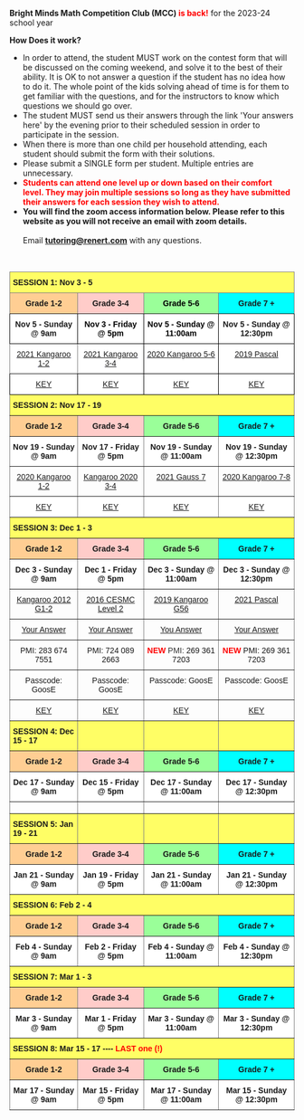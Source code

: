 <b>Bright Minds Math Competition Club (MCC) <font color="red">is back!</font></b> for the 2023-24 school year 

<b>How Does it work?</b> <br>
 *	In order to attend, the student MUST work on the contest form that will be discussed on the coming weekend, and solve it to the best of their ability. It is OK to not answer a question if the student has no idea how to do it. The whole point of the kids solving ahead of time is for them to get familiar with the questions, and for the instructors to know which questions we should go over.
 *	The student MUST send us their answers through the link 'Your answers here' by the evening prior to their scheduled session in order to participate in the session.
 *	When there is more than one child per household attending, each student should submit the form with their solutions.
 *	Please submit a SINGLE form per student. Multiple entries are unnecessary.<br>
 * <b><font color="red">Students can attend one level up or down based on their comfort level. They may join multiple sessions so long as they have submitted their answers for each session they wish to attend.</font></b>
  * <b>You will find the zoom access information below. Please refer to this website as you will not receive an email with zoom details.</b>
 <br><br>
Email <b>tutoring@renert.com</b> with any questions.
<br>
<style type="text/css">
<style type="text/css">
.tg  {border-collapse:collapse;border-spacing:0;}
.tg td{border-color:black;border-style:solid;border-width:1px;font-family:Arial, sans-serif;font-size:14px;
  overflow:hidden;padding:10px 5px;word-break:normal;}
.tg th{border-color:black;border-style:solid;border-width:1px;font-family:Arial, sans-serif;font-size:14px;
  font-weight:normal;overflow:hidden;padding:10px 5px;word-break:normal;}
.tg .tg-0iys{background-color:#FFF;border-color:inherit;color:#00E;text-align:center;text-decoration:underline;vertical-align:top}
.tg .tg-tpog{background-color:#9AFF99;border-color:inherit;color:#000000;font-weight:bold;text-align:center;vertical-align:top}
.tg .tg-fyfk{background-color:#FFF;border-color:inherit;font-weight:bold;text-align:center;vertical-align:top}
.tg .tg-l4ik{background-color:#FFF;border-color:#000000;color:#00E;text-align:center;text-decoration:underline;vertical-align:top}
.tg .tg-0jzc{background-color:#FFF;border-color:#000000;font-weight:bold;text-align:center;vertical-align:top}
.tg .tg-c3ow{border-color:inherit;text-align:center;vertical-align:top}
.tg .tg-alsg{background-color:#FFCE93;border-color:inherit;font-weight:bold;text-align:center;vertical-align:top}
.tg .tg-nbj5{background-color:#FFF;border-color:inherit;text-align:center;vertical-align:top}
.tg .tg-8o4g{background-color:#FFFE65;border-color:inherit;font-weight:bold;text-align:left;vertical-align:top}
.tg .tg-crqu{background-color:#FFCCC9;border-color:inherit;font-weight:bold;text-align:center;vertical-align:top}
.tg .tg-ygsm{background-color:#0FF;border-color:inherit;font-weight:bold;text-align:center;vertical-align:top}
.tg .tg-bohg{background-color:#FFF;border-color:#000000;color:#000000;font-weight:bold;text-align:center;vertical-align:top}
.tg .tg-w4w7{background-color:#FFF;border-color:#000000;text-align:center;vertical-align:top}
.tg .tg-jch0{background-color:#9AFF99;border-color:inherit;font-weight:bold;text-align:center;vertical-align:top}
.tg .tg-75eo{background-color:#fffe65;border-color:inherit;font-weight:bold;text-align:left;vertical-align:top}
.tg .tg-0pky{border-color:inherit;text-align:left;vertical-align:top}
</style>
<table class="tg">
<thead>
  <tr>
    <th class="tg-8o4g" colspan="4"><span style="font-weight:bold">SESSION 1:     </span>Nov 3 - 5</th>
  </tr>
</thead>
<tbody>
  <tr>
    <td class="tg-alsg">Grade 1-2</td>
    <td class="tg-crqu">Grade 3-4</td>
    <td class="tg-tpog">Grade 5-6</td>
    <td class="tg-ygsm">Grade 7 +</td>
  </tr>
  <tr>
    <td class="tg-0jzc"><span style="font-weight:bold">Nov 5 - Sunday @ 9am</span></td>
    <td class="tg-bohg">Nov 3 - Friday @ 5pm</td>
    <td class="tg-bohg">Nov 5 - Sunday @ 11:00am</td>
    <td class="tg-0jzc"><span style="font-weight:bold">Nov 5 - Sunday @ 12:30pm</span></td>
  </tr>
  <tr>
    <td class="tg-0iys"><a href="https://drive.google.com/file/d/1VjhsQ7Vza0UhduFKPgdE7Jy7wPyvFTmh/view?usp=share_link" target="_blank" rel="noopener noreferrer">2021 Kangaroo 1-2</a></td>
    <td class="tg-l4ik"><a href="https://drive.google.com/file/d/1XjqXLEniwogk84h4G9RGHJIYnqCzzdyt/view?usp=share_link" target="_blank" rel="noopener noreferrer">2021 Kangaroo 3-4</a></td>
    <td class="tg-l4ik"><a href="https://drive.google.com/file/d/1TtQYbhoH53X1-bfT8bemMml0B50LaEwI/view?usp=share_link" target="_blank" rel="noopener noreferrer">2020 Kangaroo 5-6</a></td>
    <td class="tg-l4ik"><a href="https://drive.google.com/file/d/1wjFVOktGGsoX1GW2NsV1hwywyn73py3B/view?usp=share_link" target="_blank" rel="noopener noreferrer">2019 Pascal</a></td>
  </tr>
  <tr>
    <td class="tg-w4w7"><a href="https://drive.google.com/file/d/1ZzxBrvTzmAJnv2grIajyg7cz-WxPXEBj/view?usp=share_link" target="_blank" rel="noopener noreferrer">KEY</a><br></td>
    <td class="tg-w4w7"><a href="https://drive.google.com/file/d/1koavRXwSWsBfJwpt_Cvwy-41Ro0VHBR-/view?usp=share_link" target="_blank" rel="noopener noreferrer">KEY</a><br></td>
    <td class="tg-w4w7"><a href="https://drive.google.com/file/d/1x-9shRoR0BklZrujcsRZr6cru4B40NES/view?usp=share_link" target="_blank" rel="noopener noreferrer">KEY</a><br></td>
    <td class="tg-w4w7"><a href="https://drive.google.com/file/d/1kdAcfOgpoM4PEUYfq8y_HbLeEBH4yd2o/view" target="_blank" rel="noopener noreferrer">KEY</a></td>
  </tr>
  <tr>
    <td class="tg-8o4g" colspan="4"><span style="font-weight:bold">SESSION 2:      </span>Nov 17 - 19</td>
  </tr>
  <tr>
    <td class="tg-alsg">Grade 1-2</td>
    <td class="tg-crqu">Grade 3-4</td>
    <td class="tg-jch0">Grade 5-6</td>
    <td class="tg-ygsm">Grade 7 +</td>
  </tr>
  <tr>
    <td class="tg-fyfk"><span style="font-weight:bold">Nov 19 - Sunday @ 9am</span></td>
    <td class="tg-fyfk"><span style="font-weight:bold">Nov 17 - Friday @ 5pm</span></td>
    <td class="tg-fyfk"><span style="font-weight:bold">Nov 19 - Sunday @ 11:00am</span></td>
    <td class="tg-fyfk"><span style="font-weight:bold">Nov 19 - Sunday @ 12:30pm</span></td>
  </tr>
  <tr>
    <td class="tg-c3ow"><a href="https://drive.google.com/file/d/17rmoWDnC949FEr7NMyfmmT9oR6KWm_hk/view?usp=share_link" target="_blank" rel="noopener noreferrer">2020 Kangaroo 1-2</a></td>
    <td class="tg-c3ow"><a href="https://drive.google.com/file/d/1rpZCaNz5oNNVoM2kzSXIyjSpcIDfmHsZ/view?usp=share_link" target="_blank" rel="noopener noreferrer">Kangaroo 2020 3-4</a></td>
    <td class="tg-c3ow"><a href="https://drive.google.com/file/d/1BdcSg9MceMevWSBR2DKD3WU88_w_dfnC/view?usp=share_link" target="_blank" rel="noopener noreferrer">2021 Gauss 7</a></td>
    <td class="tg-c3ow"><a href="https://drive.google.com/file/d/1aepyTcthX27_AOKtdTYZcNJZCvu_lBdh/view?usp=share_link" target="_blank" rel="noopener noreferrer">2020 Kangaroo 7-8</a></td>
  </tr>
  <tr>
    <td class="tg-nbj5"><a href="https://drive.google.com/file/d/1vZqeD83gQuR9sRF5Ex8Eq3XVKAWOu44Y/view" target="_blank" rel="noopener noreferrer">KEY</a></td>
    <td class="tg-nbj5"><a href="https://drive.google.com/file/d/1ibR_xIOm72Fh3PlCOQPpn9WLML97uer0/view?usp=share_link" target="_blank" rel="noopener noreferrer">KEY</a></td>
    <td class="tg-nbj5"><a href="https://drive.google.com/file/d/14T9x9ghziGIaWstjG2dfZ_jppYoTXQQ1/view" target="_blank" rel="noopener noreferrer">KEY</a></td>
    <td class="tg-nbj5"><a href="https://drive.google.com/file/d/1IN3WAXYCqn-mTAMB7fn1KwiLtKO1F5RZ/view?usp=share_link" target="_blank" rel="noopener noreferrer">KEY</a></td>
  </tr>
  <tr>
    <td class="tg-75eo" colspan="4"><span style="font-weight:bold">SESSION 3:      </span>Dec 1 - 3</td>
  </tr>
  <tr>
    <td class="tg-alsg">Grade 1-2</td>
    <td class="tg-crqu">Grade 3-4</td>
    <td class="tg-jch0">Grade 5-6</td>
    <td class="tg-ygsm">Grade 7 +</td>
  </tr>
  <tr>
    <td class="tg-fyfk"><span style="font-weight:bold">Dec 3 - Sunday @ 9am</span></td>
    <td class="tg-fyfk"><span style="font-weight:bold">Dec 1 - Friday @ 5pm</span></td>
    <td class="tg-fyfk"><span style="font-weight:bold">Dec 3 - Sunday @ 11:00am</span></td>
    <td class="tg-fyfk"><span style="font-weight:bold">Dec 3 - Sunday @ 12:30pm</span></td>
  </tr>
  <tr>
    <td class="tg-c3ow"><a href="https://drive.google.com/file/d/1Zz2uLRux2N6vYDda0y46lNI_0lXtAeyG/view?usp=share_link" target="_blank" rel="noopener noreferrer">Kangaroo 2012 G1-2</a></td>
    <td class="tg-c3ow"><a href="https://drive.google.com/file/d/1GhiykCQsDFLU4EBMA1NOKjDSkXegNp3n/view?usp=share_link" target="_blank" rel="noopener noreferrer">2016 CESMC Level 2</a></td>
    <td class="tg-c3ow"><a href="https://drive.google.com/file/d/1nB7KQwH6g7JpT_KElky98g4IHxErbgFd/view?usp=share_link" target="_blank" rel="noopener noreferrer">2019 Kangaroo G56</a></td>
    <td class="tg-c3ow"><a href="https://drive.google.com/file/d/1kJ5E7XmTBO_CfX9yOYsQWkTQBKmkV390/view?usp=share_link" target="_blank" rel="noopener noreferrer">2021 Pascal</a></td>
  </tr>
  <tr>
    <td class="tg-c3ow"><a href="https://forms.gle/Dcv9HEnQR6FnVVRh7" target="_blank" rel="noopener noreferrer">Your Answer</a></td>
    <td class="tg-c3ow"><a href="https://forms.gle/ZCojKWA5EeSVh7z96" target="_blank" rel="noopener noreferrer">Your Answer</a></td>
    <td class="tg-c3ow"><a href="https://forms.gle/RdKhX5Ye4eW47b88A" target="_blank" rel="noopener noreferrer">You Answer</a></td>
    <td class="tg-c3ow"><a href="https://forms.gle/aANoDgRs1yBMgfiJ7" target="_blank" rel="noopener noreferrer">Your Answer</a></td>
  </tr>
  <tr>
    <td class="tg-c3ow">PMI: 283 674 7551</td>
    <td class="tg-c3ow">PMI: 724 089 2663</td>
    <td class="tg-c3ow"><span style="font-weight:bold;color:#FE0000">NEW </span><span style="color:#333">PMI:</span><span style="font-weight:bold;color:#333"> </span>269 361 7203</td>
    <td class="tg-c3ow"><span style="font-weight:bold;color:#FE0000">NEW</span> PMI: 269 361 7203</td>
  </tr>
  <tr>
    <td class="tg-c3ow">Passcode: GoosE</td>
    <td class="tg-c3ow">Passcode: GoosE</td>
    <td class="tg-c3ow">Passcode: GoosE</td>
    <td class="tg-c3ow">Passcode: GoosE</td>
  </tr>
  <tr>
    <td class="tg-c3ow"><a href="https://drive.google.com/file/d/1yiKBdfXG2leEKdW1jzjRLEBFjaz1bavE/view?usp=drive_link" target="_blank" rel="noopener noreferrer">KEY</a></td>
    <td class="tg-c3ow"><a href="https://drive.google.com/file/d/1GhiykCQsDFLU4EBMA1NOKjDSkXegNp3n/view?usp=drive_link" target="_blank" rel="noopener noreferrer">KEY</a></td>
    <td class="tg-c3ow"><a href="https://drive.google.com/file/d/1he0gT7GACWp2F88TyWIRkh8CJavvnIp6/view?usp=drive_link" target="_blank" rel="noopener noreferrer">KEY</a></td>
    <td class="tg-c3ow"><a href="https://drive.google.com/file/d/1ejPcWjvkqeDwMA8tpId_gepsuf90_In4/view?usp=drive_link" target="_blank" rel="noopener noreferrer">KEY</a></td>
  </tr>
  <tr>
    <td class="tg-8o4g"><span style="font-weight:bold">SESSION 4:      </span>Dec 15 - 17</td>
    <td class="tg-8o4g"></td>
    <td class="tg-8o4g"></td>
    <td class="tg-8o4g"></td>
  </tr>
  <tr>
    <td class="tg-alsg">Grade 1-2</td>
    <td class="tg-crqu">Grade 3-4</td>
    <td class="tg-jch0">Grade 5-6</td>
    <td class="tg-ygsm">Grade 7 +</td>
  </tr>
  <tr>
    <td class="tg-fyfk"><span style="font-weight:bold">Dec 17 - Sunday @ 9am</span></td>
    <td class="tg-fyfk"><span style="font-weight:bold">Dec 15 - Friday @ 5pm</span></td>
    <td class="tg-fyfk"><span style="font-weight:bold">Dec 17 - Sunday @ 11:00am</span></td>
    <td class="tg-fyfk"><span style="font-weight:bold">Dec 17 - Sunday @ 12:30pm</span></td>
  </tr>
  <tr>
    <td class="tg-0pky"></td>
    <td class="tg-0pky"></td>
    <td class="tg-0pky"></td>
    <td class="tg-0pky"></td>
  </tr>
  <tr>
    <td class="tg-8o4g"><span style="font-weight:bold">SESSION 5:     </span>Jan 19 - 21</td>
    <td class="tg-8o4g"></td>
    <td class="tg-8o4g"></td>
    <td class="tg-8o4g"></td>
  </tr>
  <tr>
    <td class="tg-alsg">Grade 1-2</td>
    <td class="tg-crqu">Grade 3-4</td>
    <td class="tg-jch0">Grade 5-6</td>
    <td class="tg-ygsm">Grade 7 +</td>
  </tr>
  <tr>
    <td class="tg-fyfk"><span style="font-weight:bold">Jan 21 - Sunday @ 9am</span></td>
    <td class="tg-fyfk"><span style="font-weight:bold">Jan 19 - Friday @ 5pm</span></td>
    <td class="tg-fyfk"><span style="font-weight:bold">Jan 21 - Sunday @ 11:00am</span></td>
    <td class="tg-fyfk"><span style="font-weight:bold">Jan 21 - Sunday @ 12:30pm</span></td>
  </tr>
  <tr>
    <td class="tg-8o4g" colspan="4"><span style="font-weight:bold">SESSION 6:     Feb 2 - 4</span></td>
  </tr>
  <tr>
    <td class="tg-alsg">Grade 1-2</td>
    <td class="tg-crqu">Grade 3-4</td>
    <td class="tg-jch0">Grade 5-6</td>
    <td class="tg-ygsm">Grade 7 +</td>
  </tr>
  <tr>
    <td class="tg-fyfk"><span style="font-weight:bold">Feb 4 - Sunday @ 9am</span></td>
    <td class="tg-fyfk"><span style="font-weight:bold">Feb 2 - Friday @ 5pm</span></td>
    <td class="tg-fyfk"><span style="font-weight:bold">Feb 4 - Sunday @ 11:00am</span></td>
    <td class="tg-fyfk"><span style="font-weight:bold">Feb 4 - Sunday @ 12:30pm</span></td>
  </tr>
  <tr>
    <td class="tg-8o4g" colspan="4"><span style="font-weight:bold">SESSION 7:    Mar 1 - 3</span></td>
  </tr>
  <tr>
    <td class="tg-alsg">Grade 1-2</td>
    <td class="tg-crqu">Grade 3-4</td>
    <td class="tg-jch0">Grade 5-6</td>
    <td class="tg-ygsm">Grade 7 +</td>
  </tr>
  <tr>
    <td class="tg-fyfk"><span style="font-weight:bold">Mar 3 - Sunday @ 9am</span></td>
    <td class="tg-fyfk"><span style="font-weight:bold">Mar 1 - Friday @ 5pm</span></td>
    <td class="tg-fyfk"><span style="font-weight:bold">Mar 3 - Sunday @ 11:00am</span></td>
    <td class="tg-fyfk"><span style="font-weight:bold">Mar 3 - Sunday @ 12:30pm</span></td>
  </tr>
  <tr>
    <td class="tg-8o4g" colspan="4"><span style="font-weight:bold">SESSION 8:    Mar 15 - 17  ----   </span><span style="font-weight:bold;color:#FE0000;background-color:#FFFE65">LAST one (!)</span></td>
  </tr>
  <tr>
    <td class="tg-alsg">Grade 1-2</td>
    <td class="tg-crqu">Grade 3-4</td>
    <td class="tg-jch0">Grade 5-6</td>
    <td class="tg-ygsm">Grade 7 +</td>
  </tr>
  <tr>
    <td class="tg-fyfk"><span style="font-weight:bold">Mar 17 - Sunday @ 9am</span></td>
    <td class="tg-fyfk"><span style="font-weight:bold">Mar 15 - Friday @ 5pm</span></td>
    <td class="tg-fyfk"><span style="font-weight:bold">Mar 17 - Sunday @ 11:00am</span></td>
    <td class="tg-fyfk"><span style="font-weight:bold">Mar 15 - Sunday @ 12:30pm</span></td>
  </tr>
</tbody>
</table>
